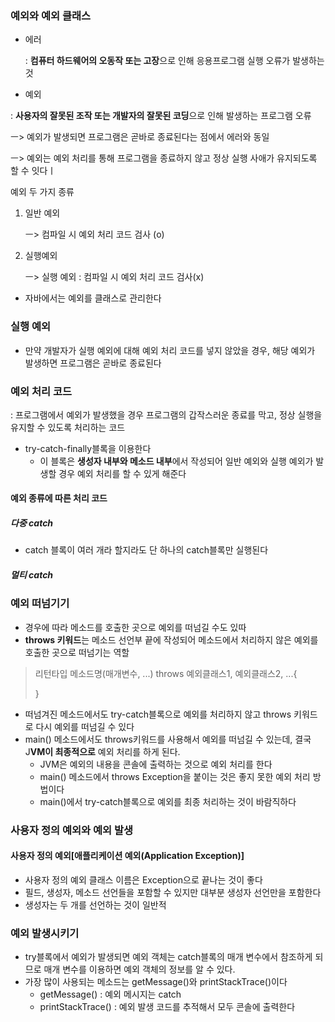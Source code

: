 ### 예외와 예외 클래스

* 에러

   : **컴퓨터 하드웨어의 오동작 또는 고장**으로 인해 응용프로그램 실행 오류가 발생하는 것

*  예외

  : **사용자의 잘못된 조작 또는 개발자의 잘못된 코딩**으로 인해 발생하는 프로그램 오류

ㅡ> 예외가 발생되면 프로그램은 곧바로 종료된다는 점에서 에러와 동일

ㅡ> 예외는 예외 처리를 통해 프로그램을 종료하지 않고 정상 실행 사애가 유지되도록 할 수 잇다ㅣ



예외 두 가지 종류

1. 일반 예외

   ㅡ> 컴파일 시 예외 처리 코드 검사 (o)

2. 실행예외

   ㅡ> 실행 예외 : 컴파일 시 예외 처리 코드 검사(x)



* 자바에서는 예외를 클래스로 관리한다



### 실행 예외

* 만약 개발자가 실행 예외에 대해 예외 처리 코드를 넣지 않았을 경우, 해당 예외가 발생하면 프로그램은 곧바로 종료된다



### 예외 처리 코드

: 프로그램에서 예외가 발생했을 경우 프로그램의 갑작스러운 종료를 막고, 정상 실행을 유지할 수 있도록 처리하는 코드

* try-catch-finally블록을 이용한다
  * 이 블록은 **생성자 내부와 메소드 내부**에서 작성되어 일반 예외와 실행 예외가 발생할 경우 예외 처리를 할 수 있게 해준다



#### 예외 종류에 따른 처리 코드

##### 다중 catch

* catch 블록이 여러 개라 할지라도 단 하나의 catch블록만 실행된다

##### 멀티 catch



### 예외 떠넘기기

* 경우에 따라 메소드를 호출한 곳으로 예외를 떠넘길 수도 있따 
* **throws 키워드**는 메소드 선언부 끝에 작성되어 메소드에서 처리하지 않은 예외를 호출한 곳으로 떠넘기는 역할

> 리턴타입 메소드명(매개변수, ...) throws 예외클래스1, 예외클래스2, ...{
>
> }

* 떠넘겨진 메소드에서도 try-catch블록으로 예외를 처리하지 않고 throws 키워드로 다시 예외를 떠넘길 수 있다
* main() 메소드에서도 throws키워드를 사용해서 예외를 떠넘길 수 있는데, 결국 J**VM이 최종적으로** 예외 처리를 하게 된다.
  * JVM은 예외의 내용을 콘솔에 출력하는 것으로 예외 처리를 한다
  * main() 메소드에서 throws Exception을 붙이는 것은 좋지 못한 예외 처리 방법이다
  * main()에서 try-catch블록으로 예외를 최종 처리하는 것이 바람직하다



### 사용자 정의 예외와 예외 발생

#### 사용자 정의 예외[애플리케이션 예외(Application Exception)]

* 사용자 정의 예외 클래스 이름은 Exception으로 끝나는 것이 좋다
* 필드, 생성자, 메소드 선언들을 포함할 수 있지만 대부분 생성자 선언만을 포함한다
* 생성자는 두 개를 선언하는 것이 일반적



### 예외 발생시키기

* try블록에서 예외가 발생되면 예외 객체는 catch블록의 매개 변수에서 참조하게 되므로 매개 변수를 이용하면 예외 객체의 정보를 알 수 있다.
* 가장 많이 사용되는 메소드는 getMessage()와 printStackTrace()이다
  * getMessage() : 예외 메시지는 catch
  * printStackTrace() : 예외 발생 코드를 추적해서 모두 콘솔에 출력한다